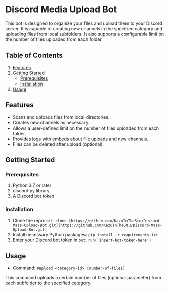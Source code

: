 # Discord Media Upload Bot

This bot is designed to organize your files and upload them to your Discord server. It is capable of creating new channels in the specified category and uploading files from local subfolders. It also supports a configurable limit on the number of files uploaded from each folder.

## Table of Contents

1. [Features](#features)
2. [Getting Started](#getting-started)
   - [Prerequisites](#prerequisites)
   - [Installation](#installation)
3. [Usage](#usage)

## Features

- Scans and uploads files from local directories.
- Creates new channels as necessary.
- Allows a user-defined limit on the number of files uploaded from each folder.
- Provides logs with embeds about file uploads and new channels.
- Files can be deleted after upload (optional).

## Getting Started

### Prerequisites

1. Python 3.7 or later
2. discord.py library
3. A Discord bot token

### Installation

1. Clone the repo: `git clone [https://github.com/KazuInTheStu/Discord-Mass-Upload-Bot.git](https://github.com/KazuInTheStu/Discord-Mass-Upload-Bot.git)`
2. Install necessary Python packages: `pip install -r requirements.txt`
3. Enter your Discord bot token in `bot.run('insert-bot-token-here')`

## Usage

- Command: `#upload <category-id> [number-of-files]`

This command uploads a certain number of files (optional parameter) from each subfolder to the specified category.
